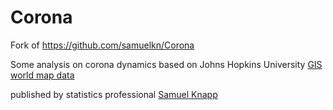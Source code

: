 # Corona

Fork of https://github.com/samuelkn/Corona

Some analysis on corona dynamics based on Johns Hopkins University [GIS world map data](https://github.com/CSSEGISandData/COVID-19)

published by statistics professional [Samuel Knapp](https://www.samuelkn.app) 
